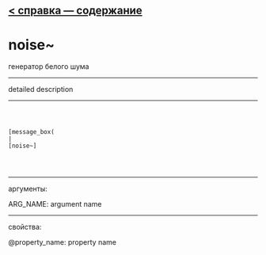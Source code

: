 [< справка — содержание](ceammc_lib.html)
---

# noise~


генератор белого шума

---

detailed description
<br>


---


```



[message_box(                                 
|
[noise~]


            
```

---
аргументы:

ARG_NAME: argument name<br>

---
свойства:

@property_name: property name<br>

